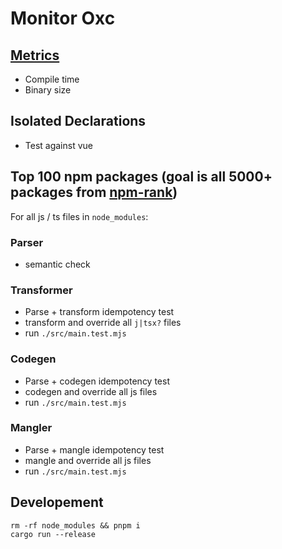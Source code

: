 # Monitor Oxc

## [Metrics](https://oxc-project.github.io/monitor-oxc/metrics)

* Compile time
* Binary size

## Isolated Declarations

* Test against vue

## Top 100 npm packages (goal is all 5000+ packages from [npm-rank](https://github.com/LeoDog896/npm-rank))


For all js / ts files in `node_modules`:

### Parser

* semantic check

### Transformer

* Parse + transform idempotency test
* transform and override all `j|tsx?` files
* run `./src/main.test.mjs`

### Codegen

* Parse + codegen idempotency test
* codegen and override all js files
* run `./src/main.test.mjs`

### Mangler

* Parse + mangle idempotency test
* mangle and override all js files
* run `./src/main.test.mjs`


## Developement

```
rm -rf node_modules && pnpm i
cargo run --release
```
